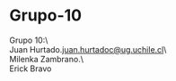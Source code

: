 # Grupo-10



Grupo 10:\\\
Juan Hurtado.<juan.hurtadoc@ug.uchile.cl>\\\
Milenka Zambrano.\\\
Erick Bravo
